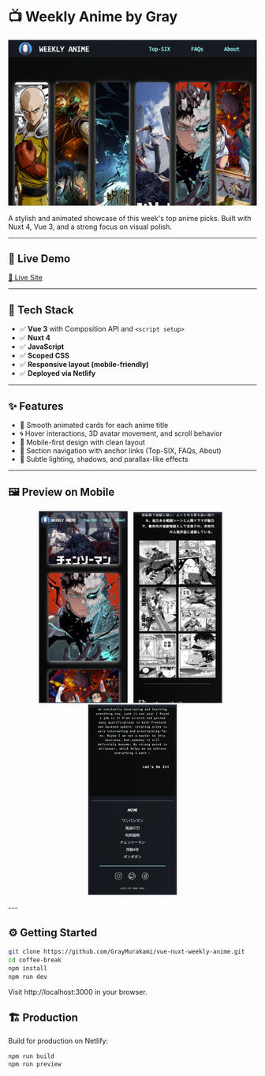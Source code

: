 # 📺 Weekly Anime by Gray

![screenshot](https://github.com/GrayMurakami/vue-nuxt-weekly-anime/blob/master/public/screenshot/desktop.jpg)

A stylish and animated showcase of this week's top anime picks. Built with Nuxt 4, Vue 3, and a strong focus on visual polish.  

---

## 🚀 Live Demo

[🔗 Live Site](https://weekly-anime-bygray.netlify.app/)

---

## 🚀 Tech Stack

- ✅ **Vue 3** with Composition API and `<script setup>`
- ✅ **Nuxt 4**
- ✅ **JavaScript**
- ✅ **Scoped CSS**
- ✅ **Responsive layout (mobile-friendly)**
- ✅ **Deployed via Netlify**

---

## ✨ Features

- 🎴 Smooth animated cards for each anime title
- 🌀 Hover interactions, 3D avatar movement, and scroll behavior
- 📱 Mobile-first design with clean layout
- 🧭 Section navigation with anchor links (Top-SIX, FAQs, About)
- 💨 Subtle lighting, shadows, and parallax-like effects

---

## 🖼️ Preview on Mobile

<p align="center">
  <img src="https://github.com/GrayMurakami/vue-nuxt-weekly-anime/blob/master/public/screenshot/mobile-top.jpg" width="180" />
  &nbsp;
  <img src="https://github.com/GrayMurakami/vue-nuxt-weekly-anime/blob/master/public/screenshot/mobile-section.jpg" width="180" />
  &nbsp;
  <img src="https://github.com/GrayMurakami/vue-nuxt-weekly-anime/blob/master/public/screenshot/mobile-footer.png" width="180" />
</p>
---

## ⚙️ Getting Started

```bash
git clone https://github.com/GrayMurakami/vue-nuxt-weekly-anime.git
cd coffee-break
npm install
npm run dev
```
Visit http://localhost:3000 in your browser.


## 🏗️ Production
Build for production on Netlify:

```bash
npm run build
npm run preview

